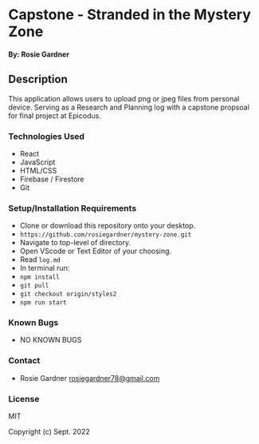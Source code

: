#  Capstone - Stranded in the Mystery Zone

#### By: Rosie Gardner

## Description
This application allows users to upload png or jpeg files from personal device. Serving as a Research and Planning log with a capstone propsoal for final project at Epicodus.

### Technologies Used

* React
* JavaScript
* HTML/CSS
* Firebase / Firestore
* Git


### Setup/Installation Requirements

* Clone or download this repository onto your desktop.
* `https://github.com/rosiegardner/mystery-zone.git`
* Navigate to top-level of directory.
* Open VScode or Text Editor of your choosing. 
* Read `log.md`
* In terminal run:
* `npm install`
* `git pull`
* `git checkout origin/styles2`
* `npm run start`


### Known Bugs

* NO KNOWN BUGS

### Contact

* Rosie Gardner <rosiegardner78@gmail.com>

### License

MIT

Copyright (c) Sept. 2022 